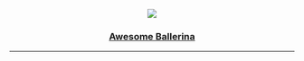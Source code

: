 <div>
  <p align="center">
    <a href="http://awesome-ballerina.com"><img src="https://raw.githubusercontent.com/ballerina-platform/ballerina-www/master/collateral/logos/vector-files/ballerina-tagline-grey.svg"></a>
  </p>
  <h3 align="center"><a href="http://awesome-ballerina.com">Awesome Ballerina</a></h3>
  <hr>
</div>
